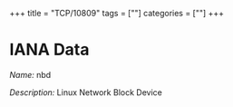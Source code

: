 +++
title = "TCP/10809"
tags = [""]
categories = [""]
+++

# IANA Data

_Name:_ nbd

_Description:_ Linux Network Block Device

